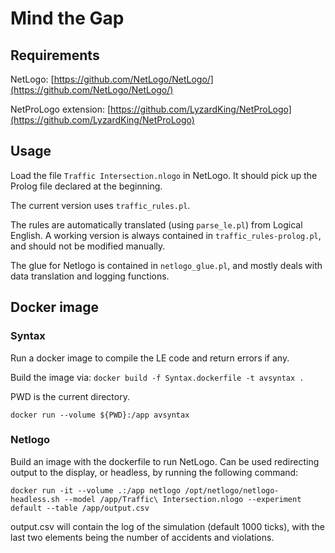 # Mind the Gap

## Requirements

NetLogo: [https://github.com/NetLogo/NetLogo/](https://github.com/NetLogo/NetLogo/)

NetProLogo extension: [https://github.com/LyzardKing/NetProLogo](https://github.com/LyzardKing/NetProLogo)

## Usage

Load the file `Traffic Intersection.nlogo` in NetLogo.
It should pick up the Prolog file declared at the beginning.

The current version uses `traffic_rules.pl`.

The rules are automatically translated (using `parse_le.pl`) from Logical English. A working version is always contained in `traffic_rules-prolog.pl`, and should not be modified manually.

The glue for Netlogo is contained in `netlogo_glue.pl`, and mostly deals with data translation and logging functions.

## Docker image

### Syntax

Run a docker image to compile the LE code and return errors if any.

Build the image via:
`docker build -f Syntax.dockerfile -t avsyntax .`

PWD is the current directory.

`docker run --volume ${PWD}:/app avsyntax`

### Netlogo

Build an image with the dockerfile to run NetLogo.
Can be used redirecting output to the display, or headless, by running the following command:

`docker run -it --volume .:/app netlogo /opt/netlogo/netlogo-headless.sh --model /app/Traffic\ Intersection.nlogo --experiment default --table /app/output.csv`

output.csv will contain the log of the simulation (default 1000 ticks), with the last two elements being the number of accidents and violations.